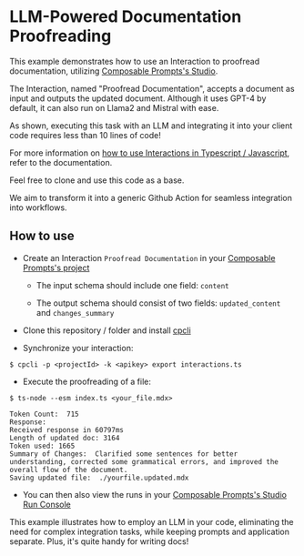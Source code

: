 # LLM-Powered Documentation Proofreading

This example demonstrates how to use an Interaction to proofread documentation, utilizing [Composable Prompts's Studio](https://composableprompts.com/features).

The Interaction, named "Proofread Documentation", accepts a document as input and outputs the updated document. Although it uses GPT-4 by default, it can also run on Llama2 and Mistral with ease.

As shown, executing this task with an LLM and integrating it into your client code requires less than 10 lines of code!

For more information on [how to use Interactions in Typescript / Javascript](https://docs.composableprompts.com/execute), refer to the documentation.

Feel free to clone and use this code as a base.

We aim to transform it into a generic Github Action for seamless integration into workflows.

## How to use

-   Create an Interaction `Proofread Documentation` in your [Composable Prompts's project](https://docs.composableprompts.com/quickstart)

    -   The input schema should include one field: `content`

    -   The output schema should consist of two fields: `updated_content` and `changes_summary`

-   Clone this repository / folder and install [cpcli](https://docs.composableprompts.com/cpcli)

-   Synchronize your interaction:

```shell
$ cpcli -p <projectId> -k <apikey> export interactions.ts
```

-   Execute the proofreading of a file:

```shell
$ ts-node --esm index.ts <your_file.mdx>

Token Count:  715
Response:
Received response in 60797ms
Length of updated doc: 3164
Token used: 1665
Summary of Changes:  Clarified some sentences for better understanding, corrected some grammatical errors, and improved the overall flow of the document.
Saving updated file:  ./yourfile.updated.mdx
```

-   You can then also view the runs in your [Composable Prompts's Studio Run Console](https://app.composableprompts.com/runs)

This example illustrates how to employ an LLM in your code, eliminating the need for complex integration tasks, while keeping prompts and application separate. Plus, it's quite handy for writing docs!